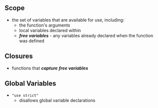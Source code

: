 ## Scope
- the set of variables that are available for use, including:
  - the function's arguments
  - local variables declared within
  - ***free variables*** - any variables already declared when the function was defined

## Closures
- functions that ***capture*** ***free variables***

## Global Variables
- `"use strict"`
  - disallows global variable declarations